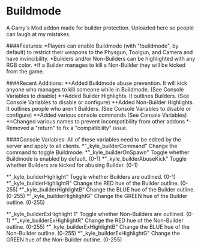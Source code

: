 # Buildmode
A Garry's Mod addon made for builder protection. Uploaded here so people can laugh at my mistakes.

####Features: 
*Players can enable Buildmode (with "!buildmode", by default) to restrict their weapons to the Physgun, Toolgun, and Camera and have invincibility. 
*Builders and/or Non-Builders can be highlighted with any RGB color. 
*If a Builder manages to kill a Non-Builder they will be kicked from the game. 

####Recent Additions: 
*+Added Buildmode abuse prevention. It will kick anyone who manages to kill someone while in Buildmode. (See Console Variables to disable) 
*+Added Builder Highlights. It outlines Builders. (See Console Variables to disable or configure) 
*+Added Non-Builder Highlights. It outlines people who aren't Builders. (See Console Variables to disable or configure) 
*+Added various console commands (See Console Variables) 
*=Changed various names to prevent incompatibility from other addons
*-Removed a "return" to fix a "compatibility" issue.

####Console Variables: 
All of these variables need to be edited by the server and apply to all clients. 
*"_kyle_builderCommand" Change the command to toggle Buildmode. 
*"_kyle_builderOnSpawn" Toggle whether Buildmode is enabled by default. (0-1) 
*"_kyle_builderAbuseKick" Toggle whether Builders are kicked for abusing Builder. (0-1) 

*"_kyle_builderHighlight" Toggle whether Builders are outlined. (0-1) 
*"_kyle_builderHighlightR" Change the RED hue of the Builder outline. (0-255) 
*"_kyle_builderHighlightB" Change the BLUE hue of the Builder outline. (0-255) 
*"_kyle_builderHighlightG" Change the GREEN hue of the Builder outline. (0-255) 

*"_kyle_builderExHighlight 1" Toggle whether Non-Builders are outlined. (0-1) 
*"_kyle_builderExHighlightR" Change the RED hue of the Non-Builder outline. (0-255) 
*"_kyle_builderExHighlightB" Change the BLUE hue of the Non-Builder outline. (0-255) 
*"_kyle_builderExHighlightG" Change the GREEN hue of the Non-Builder outline. (0-255) 
